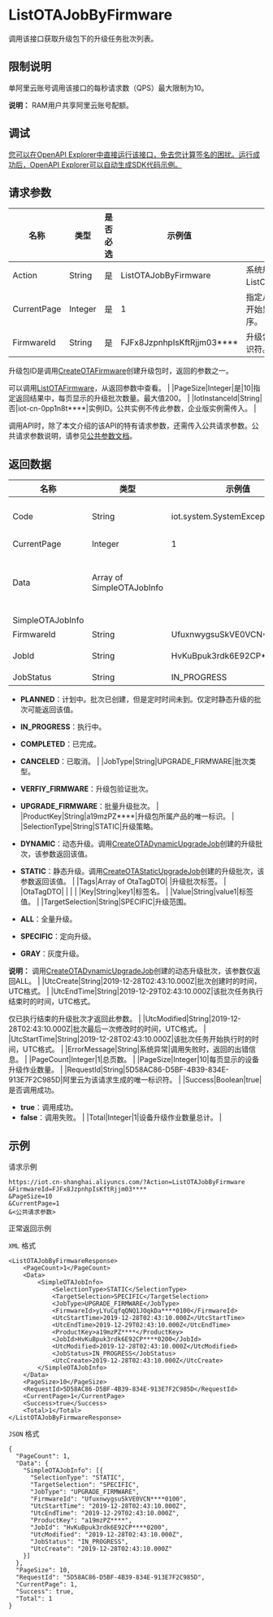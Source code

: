 # ListOTAJobByFirmware

调用该接口获取升级包下的升级任务批次列表。

## 限制说明

单阿里云账号调用该接口的每秒请求数（QPS）最大限制为10。

**说明：** RAM用户共享阿里云账号配额。

## 调试

[您可以在OpenAPI Explorer中直接运行该接口，免去您计算签名的困扰。运行成功后，OpenAPI Explorer可以自动生成SDK代码示例。](https://api.aliyun.com/#product=Iot&api=ListOTAJobByFirmware&type=RPC&version=2018-01-20)

## 请求参数

|名称|类型|是否必选|示例值|描述|
|--|--|----|---|--|
|Action|String|是|ListOTAJobByFirmware|系统规定参数。取值：ListOTAJobByFirmware。 |
|CurrentPage|Integer|是|1|指定从返回结果中的第几页开始显示。页数从1开始排序。 |
|FirmwareId|String|是|FJFx8JzpnhpIsKftRjjm03\*\*\*\*|升级包ID，升级包的唯一标识符。

 升级包ID是调用[CreateOTAFirmware](~~147311~~)创建升级包时，返回的参数之一。

 可以调用[ListOTAFirmware](~~147450~~)，从返回参数中查看。 |
|PageSize|Integer|是|10|指定返回结果中，每页显示的升级批次数量。最大值200。 |
|IotInstanceId|String|否|iot-cn-0pp1n8t\*\*\*\*|实例ID。公共实例不传此参数，企业版实例需传入。 |

调用API时，除了本文介绍的该API的特有请求参数，还需传入公共请求参数。公共请求参数说明，请参见[公共参数文档](~~30561~~)。

## 返回数据

|名称|类型|示例值|描述|
|--|--|---|--|
|Code|String|iot.system.SystemException|调用失败时，返回的错误码。更多信息，请参见[错误码](~~87387~~)。 |
|CurrentPage|Integer|1|当前页码。 |
|Data|Array of SimpleOTAJobInfo| |调用成功时，返回的批次信息。详情请参见**SimpleOTAJobInfo**下的参数。 |
|SimpleOTAJobInfo| | | |
|FirmwareId|String|UfuxnwygsuSkVE0VCN\*\*\*\*0100|升级包ID。 |
|JobId|String|HvKuBpuk3rdk6E92CP\*\*\*\*0200|升级批次ID，批次的唯一标识符。 |
|JobStatus|String|IN\_PROGRESS|批次的状态。

 -   **PLANNED**：计划中。批次已创建，但是定时时间未到。仅定时静态升级的批次可能返回该值。
-   **IN\_PROGRESS**：执行中。
-   **COMPLETED**：已完成。
-   **CANCELED**：已取消。 |
|JobType|String|UPGRADE\_FIRMWARE|批次类型。

 -   **VERFIY\_FIRMWARE**：升级包验证批次。
-   **UPGRADE\_FIRMWARE**：批量升级批次。 |
|ProductKey|String|a19mzPZ\*\*\*\*|升级包所属产品的唯一标识。 |
|SelectionType|String|STATIC|升级策略。

 -   **DYNAMIC**：动态升级。调用[CreateOTADynamicUpgradeJob](~~147887~~)创建的升级批次，该参数返回该值。
-   **STATIC**：静态升级。调用[CreateOTAStaticUpgradeJob](~~147496~~)创建的升级批次，该参数返回该值。 |
|Tags|Array of OtaTagDTO| |升级批次标签。 |
|OtaTagDTO| | | |
|Key|String|key1|标签名。 |
|Value|String|value1|标签值。 |
|TargetSelection|String|SPECIFIC|升级范围。

 -   **ALL**：全量升级。
-   **SPECIFIC**：定向升级。
-   **GRAY**：灰度升级。

 **说明：** 调用[CreateOTADynamicUpgradeJob](~~147887~~)创建的动态升级批次，该参数仅返回ALL。 |
|UtcCreate|String|2019-12-28T02:43:10.000Z|批次创建时的时间，UTC格式。 |
|UtcEndTime|String|2019-12-29T02:43:10.000Z|该批次任务执行结束时的时间，UTC格式。

 仅已执行结束的升级批次才返回此参数。 |
|UtcModified|String|2019-12-28T02:43:10.000Z|批次最后一次修改时的时间，UTC格式。 |
|UtcStartTime|String|2019-12-28T02:43:10.000Z|该批次任务开始执行时的时间，UTC格式。 |
|ErrorMessage|String|系统异常|调用失败时，返回的出错信息。 |
|PageCount|Integer|1|总页数。 |
|PageSize|Integer|10|每页显示的设备升级作业数量。 |
|RequestId|String|5D58AC86-D5BF-4B39-834E-913E7F2C985D|阿里云为该请求生成的唯一标识符。 |
|Success|Boolean|true|是否调用成功。

 -   **true**：调用成功。
-   **false**：调用失败。 |
|Total|Integer|1|设备升级作业数量总计。 |

## 示例

请求示例

```
https://iot.cn-shanghai.aliyuncs.com/?Action=ListOTAJobByFirmware
&FirmwareId=FJFx8JzpnhpIsKftRjjm03****
&PageSize=10
&CurrentPage=1
&<公共请求参数>
```

正常返回示例

`XML` 格式

```
<ListOTAJobByFirmwareResponse>
    <PageCount>1</PageCount>
    <Data>
        <SimpleOTAJobInfo>
            <SelectionType>STATIC</SelectionType>
            <TargetSelection>SPECIFIC</TargetSelection>
            <JobType>UPGRADE_FIRMWARE</JobType>
            <FirmwareId>yLYuCqfqQNQ1JOqkDa****0100</FirmwareId>
            <UtcStartTime>2019-12-28T02:43:10.000Z</UtcStartTime>
            <UtcEndTime>2019-12-29T02:43:10.000Z</UtcEndTime>
            <ProductKey>a19mzPZ****</ProductKey>
            <JobId>HvKuBpuk3rdk6E92CP****0200</JobId>
            <UtcModified>2019-12-28T02:43:10.000Z</UtcModified>
            <JobStatus>IN_PROGRESS</JobStatus>
            <UtcCreate>2019-12-28T02:43:10.000Z</UtcCreate>
        </SimpleOTAJobInfo>
    </Data>
    <PageSize>10</PageSize>
    <RequestId>5D58AC86-D5BF-4B39-834E-913E7F2C985D</RequestId>
    <CurrentPage>1</CurrentPage>
    <Success>true</Success>
    <Total>1</Total>
</ListOTAJobByFirmwareResponse>
```

`JSON` 格式

```
{
  "PageCount": 1,
  "Data": {
    "SimpleOTAJobInfo": [{
      "SelectionType": "STATIC",
      "TargetSelection": "SPECIFIC",
      "JobType": "UPGRADE_FIRMWARE",
      "FirmwareId": "UfuxnwygsuSkVE0VCN****0100",
      "UtcStartTime": "2019-12-28T02:43:10.000Z",
      "UtcEndTime": "2019-12-29T02:43:10.000Z",
      "ProductKey": "a19mzPZ****",
      "JobId": "HvKuBpuk3rdk6E92CP****0200",
      "UtcModified": "2019-12-28T02:43:10.000Z",
      "JobStatus": "IN_PROGRESS",
      "UtcCreate": "2019-12-28T02:43:10.000Z"
    }]
  },
  "PageSize": 10,
  "RequestId": "5D58AC86-D5BF-4B39-834E-913E7F2C985D",
  "CurrentPage": 1,
  "Success": true,
  "Total": 1
}
```

